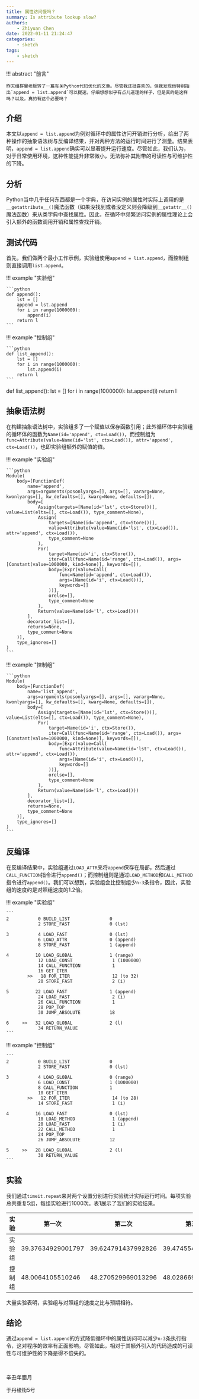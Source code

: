 ```yaml
---
title: 属性访问慢吗？
summary: Is attribute lookup slow?
authors:
    - Zhiyuan Chen
date: 2022-01-11 21:24:47
categories: 
    - sketch
tags:
    - sketch
---
```


!!! abstract "前言"

    昨天组群里老板转了一篇有关Python代码优化的文章。尽管我还挺喜欢的，但我发现他特别指出`append = list.append`可以提速。仔细想想似乎有点儿道理的样子，但是真的是这样吗？以及，真的有这个必要吗？

## 介绍

本文以`append = list.append`为例对循环中的属性访问开销进行分析，给出了两种操作的抽象语法树与反编译结果，并对两种方法的运行时间进行了测量。结果表明，`append = list.append`确实可以显著提升运行速度。尽管如此，我们认为，对于日常使用环境，这种性能提升非常微小，无法弥补其附带的可读性与可维护性的下降。

## 分析

Python当中几乎任何东西都是一个字典，在访问实例的属性时实际上调用的是`__getattribute__()`魔法函数（如果没找到或者没定义则会降级到`__getattr__()`魔法函数）来从类字典中查找属性。因此，在循环中频繁访问实例的属性理论上会引入额外的函数调用开销和属性查找开销。

## 测试代码

首先，我们做两个最小工作示例，实验组使用`append = list.append`，而控制组则直接调用`list.append`。

!!! example "实验组"

    ```python
    def append():
        lst = []
        append = lst.append
        for i in range(1000000):
            append(i)
        return l
    ```

!!! example "控制组"

    ```python
    def list_append():
        lst = []
        for i in range(1000000):
            lst.append(i)
        return l
    ```
def list_append():
    lst = []
    for i in range(1000000):
        lst.append(i)
    return l

## 抽象语法树

在构建抽象语法树中，实验组多了一个赋值以保存函数引用；此外循环体中实验组的循环体的函数为`Name(id='append', ctx=Load())`，而控制组为`func=Attribute(value=Name(id='lst', ctx=Load()), attr='append', ctx=Load())`，也即实验组额外的赋值的值。

!!! example "实验组"

    ```python
    Module(
        body=[FunctionDef(
            name='append',
            args=arguments(posonlyargs=[], args=[], vararg=None, kwonlyargs=[], kw_defaults=[], kwarg=None, defaults=[]),
            body=[
                Assign(targets=[Name(id='lst', ctx=Store())], value=List(elts=[], ctx=Load()), type_comment=None),
                Assign(
                    targets=[Name(id='append', ctx=Store())],
                    value=Attribute(value=Name(id='lst', ctx=Load()), attr='append', ctx=Load()),
                    type_comment=None
                ),
                For(
                    target=Name(id='i', ctx=Store()),
                    iter=Call(func=Name(id='range', ctx=Load()), args=[Constant(value=1000000, kind=None)], keywords=[]),
                    body=[Expr(value=Call(
                        func=Name(id='append', ctx=Load()),
                        args=[Name(id='i', ctx=Load())],
                        keywords=[]
                    ))],
                    orelse=[],
                    type_comment=None
                ),
                Return(value=Name(id='l', ctx=Load()))
            ],
            decorator_list=[],
            returns=None,
            type_comment=None
        )],
        type_ignores=[]
    )
    ```

!!! example "控制组"

    ```python
    Module(
        body=[FunctionDef(
            name='list_append',
            args=arguments(posonlyargs=[], args=[], vararg=None, kwonlyargs=[], kw_defaults=[], kwarg=None, defaults=[]),
            body=[
                Assign(targets=[Name(id='lst', ctx=Store())], value=List(elts=[], ctx=Load()), type_comment=None),
                For(
                    target=Name(id='i', ctx=Store()),
                    iter=Call(func=Name(id='range', ctx=Load()), args=[Constant(value=1000000, kind=None)], keywords=[]),
                    body=[Expr(value=Call(
                        func=Attribute(value=Name(id='lst', ctx=Load()), attr='append', ctx=Load()),
                        args=[Name(id='i', ctx=Load())],
                        keywords=[]
                    ))],
                    orelse=[],
                    type_comment=None
                ),
                Return(value=Name(id='l', ctx=Load()))
            ],
            decorator_list=[],
            returns=None,
            type_comment=None
        )],
        type_ignores=[]
    )
    ```

## 反编译

在反编译结果中，实验组通过`LOAD_ATTR`来将`append`保存在局部，然后通过`CALL_FUNCTION`指令进行`append()`；而控制组则是通过`LOAD_METHOD`和`CALL_METHOD`指令进行`append()`。我们可以想到，实验组会比控制组少`n-3`条指令，因此，实验组的速度约是对照组速度的1.2倍。

!!! example "实验组"

    ```
    2           0 BUILD_LIST               0
                2 STORE_FAST               0 (lst)

    3           4 LOAD_FAST                0 (lst)
                6 LOAD_ATTR                0 (append)
                8 STORE_FAST               1 (append)

    4          10 LOAD_GLOBAL              1 (range)
                12 LOAD_CONST               1 (1000000)
                14 CALL_FUNCTION            1
                16 GET_ITER
            >>   18 FOR_ITER                12 (to 32)
                20 STORE_FAST               2 (i)

    5          22 LOAD_FAST                1 (append)
                24 LOAD_FAST                2 (i)
                26 CALL_FUNCTION            1
                28 POP_TOP
                30 JUMP_ABSOLUTE           18

    6     >>   32 LOAD_GLOBAL              2 (l)
                34 RETURN_VALUE
    ```

!!! example "控制组"

    ```
    2           0 BUILD_LIST               0
                2 STORE_FAST               0 (lst)

    3           4 LOAD_GLOBAL              0 (range)
                6 LOAD_CONST               1 (1000000)
                8 CALL_FUNCTION            1
                10 GET_ITER
            >>   12 FOR_ITER                14 (to 28)
                14 STORE_FAST               1 (i)

    4          16 LOAD_FAST                0 (lst)
                18 LOAD_METHOD              1 (append)
                20 LOAD_FAST                1 (i)
                22 CALL_METHOD              1
                24 POP_TOP
                26 JUMP_ABSOLUTE           12

    5     >>   28 LOAD_GLOBAL              2 (l)
                30 RETURN_VALUE
    ```

## 实验

我们通过`timeit.repeat`来对两个设置分别进行实验统计实际运行时间。每项实验总共重复5组，每组实验进行1000次。表1展示了我们的实验结果。

| 实验   | 第一次            | 第二次             | 第三次            | 第四次             | 第五次            |
|--------|-------------------|--------------------|-------------------|--------------------|-------------------|
| 实验组 | 39.37634929001797 | 39.624791437992826 | 39.47455425403314 | 39.28507260803599  | 38.99280332797207 |
| 控制组 | 48.0064105510246  | 48.270529969013296 | 48.02866995194927 | 48.182155867049005 | 48.1983303729794  |

大量实验表明，实验组与对照组的速度之比与预期相符。

## 结论

通过`append = list.append`的方式降低循环中的属性访问可以减少`n-3`条执行指令，这对程序的效率有正面影响。尽管如此，相对于其额外引入的代码造成的可读性与可维护性的下降是得不偿失的。

</br>

辛丑年腊月

于丹棱街5号
